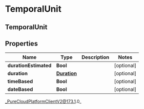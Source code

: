 # TemporalUnit

## TemporalUnit

## Properties

|Name | Type | Description | Notes|
|------------ | ------------- | ------------- | -------------|
| **durationEstimated** | **Bool** |  | [optional] |
| **duration** | [**Duration**](Duration) |  | [optional] |
| **timeBased** | **Bool** |  | [optional] |
| **dateBased** | **Bool** |  | [optional] |



_PureCloudPlatformClientV2@173.1.0_
